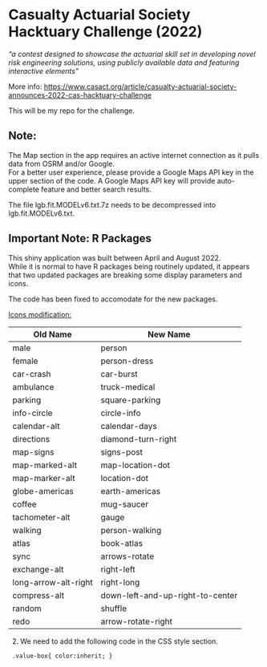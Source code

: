 # Casualty Actuarial Society Hacktuary Challenge (2022)

*“a contest designed to showcase the actuarial skill set in developing novel risk engineering solutions,
using publicly available data and featuring interactive elements”*

More info: https://www.casact.org/article/casualty-actuarial-society-announces-2022-cas-hacktuary-challenge

This will be my repo for the challenge.


## Note:  
  
The Map section in the app requires an active internet connection as it pulls data from OSRM and/or Google.  
For a better user experience, please provide a Google Maps API key in the upper section of the code.
A Google Maps API key will provide auto-complete feature and better search results.  
  
The file lgb.fit.MODELv6.txt.7z needs to be decompressed into lgb.fit.MODELv6.txt.  


## Important Note: R Packages 

This shiny application was built between April and August 2022.  
While it is normal to have R packages being routinely updated, it appears that two updated packages are breaking some display parameters and icons.

The code has been fixed to accomodate for the new packages.

[Icons modification:](https://fontawesome.com/docs/web/setup/upgrade/whats-changed#icons-renamed-in-version-6)  

| Old Name  | New Name |
| ------------- | ------------- |
| male  | person  |
| female  | person-dress  |
| car-crash  | car-burst  |
| ambulance | truck-medical  |
| parking  | square-parking  |
| info-circle  | circle-info  |
| calendar-alt  | calendar-days  |
| directions | diamond-turn-right |
| map-signs | signs-post |
| map-marked-alt | map-location-dot |
| map-marker-alt | location-dot |
| globe-americas | earth-americas |
| coffee | mug-saucer |
| tachometer-alt | gauge |
| walking | person-walking |
| atlas	| book-atlas |
| sync | arrows-rotate |
| exchange-alt | right-left |
| long-arrow-alt-right | right-long |
| compress-alt | down-left-and-up-right-to-center |
| random | shuffle |
| redo | arrow-rotate-right |
  
2) We need to add the following code in the CSS style section.
  
  ` .value-box{ color:inherit; }`

